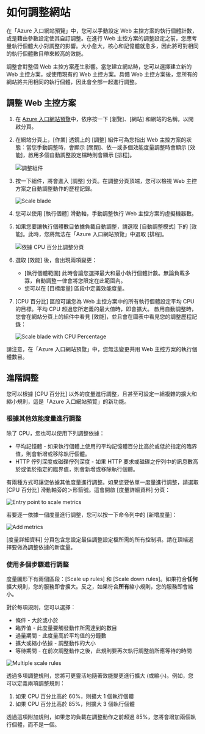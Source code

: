 <properties title="How to scale a website" pageTitle="How to scale a website" description="Learn how to scale your hosting plan in Azure." authors="stepsic"  />

<tags ms.service="application-insights" ms.workload="tbd" ms.tgt_pltfrm="ibiza" ms.devlang="na" ms.topic="article" ms.date="01/01/1900" ms.author="stepsic"></tags>

# 如何調整網站

在「Azure 入口網站預覽」中，您可以手動設定 Web 主控方案的執行個體計數，或是藉由參數設定使其自訂調整。在進行 Web 主控方案的調整設定之前，您應考量執行個體大小對調整的影響。大小愈大，核心和記憶體就愈多，因此將可對相同的執行個體數目帶來較高的效能。

調整會對整個 Web 主控方案產生影響。當您建立網站時，您可以選擇建立新的 Web 主控方案，或使用現有的 Web 主控方案。具備 Web 主控方案後，您所有的網站將共用相同的執行個體，因此會全部一起進行調整。

## 調整 Web 主控方案

1.  在 [Azure 入口網站預覽][]中，依序按一下 [瀏覽]、[網站] 和網站的名稱，以開啟分頁。
2.  在網站分頁上，[作業] 透鏡上的 [調整] 組件可為您指出 Web 主控方案的狀態：當您手動調整時，會顯示 [關閉]、依一或多個效能度量調整時會顯示 [效能]，啟用多個自動調整設定檔時則會顯示 [排程]。
    
	![調整組件][]
3.  按一下組件，將會進入 [調整] 分頁。在調整分頁頂端，您可以檢視 Web 主控方案之自動調整動作的歷程記錄。

    ![Scale blade][]

4.  您可以使用 [執行個體] 滑動軸，手動調整執行 Web 主控方案的虛擬機器數。
5.  如果您要讓執行個體數目依據負載自動調整，請選取 [自動調整模式] 下的 [效能]。此時，您將無法在「Azure 入口網站預覽」中選取 [排程]。
    
	![依據 CPU 百分比調整分頁][]
6.  選取 [效能] 後，會出現兩項變更：

    -   [執行個體範圍] 此時會讓您選擇最大和最小執行個體計數。無論負載多寡，自動調整一律會將您限定在此範圍內。
    -   您可以在 [目標度量] 區段中定義效能度量。

7.  [CPU 百分比] 區段可讓您為 Web 主控方案中的所有執行個體設定平均 CPU 的目標。平均 CPU 超過您所定義的最大值時，即會擴大。
啟用自動調整時，您會在網站分頁上的組件中看見 [效能]，並且會在圖表中看見您的調整歷程記錄：

	![Scale blade with CPU Percentage][]

請注意，在「Azure 入口網站預覽」中，您無法變更共用 Web 主控方案的執行個體數目。

## 進階調整

您可以根據 [CPU 百分比] 以外的度量進行調整，且甚至可設定一組複雜的擴大和縮小規則，這是「Azure 入口網站預覽」的新功能。

### 根據其他效能度量進行調整

除了 CPU，您也可以使用下列調整依據：

-   平均記憶體 - 如果執行個體上使用的平均記憶體百分比高於或低於指定的臨界值，則會新增或移除執行個體。
-   HTTP 佇列深度或磁碟佇列深度 - 如果 HTTP 要求或磁碟之佇列中的訊息數高於或低於指定的臨界值，則會新增或移除執行個體。

有兩種方式可讓您依據其他度量進行調整。如果您要依單一度量進行調整，請選取 [CPU 百分比] 滑動軸旁的＞形箭號。這會開啟 [度量詳細資料] 分頁：

![Entry point to scale metrics][]

若要逐一依據一個度量進行調整，您可以按一下命令列中的 [新增度量]：

![Add metrics][]

[度量詳細資料] 分頁包含您設定最佳調整設定檔所需的所有控制項。請在頂端選擇要做為調整依據的新度量。

### 使用多個步驟進行調整

度量圖形下有兩個區段：[Scale up rules] 和 [Scale down rules]。如果符合**任何**擴大規則，您的服務即會擴大。反之，如果符合**所有**縮小規則，您的服務即會縮小。

對於每項規則，您可以選擇：

-   條件 - 大於或小於
-   臨界值 - 此度量要觸發動作所需達到的數目
-   過量期間 - 此度量高於平均值的分鐘數
-   擴大或縮小依據 - 調整動作的大小
-   等待期間 - 在前次調整動作之後，此規則要再次執行調整前所應等待的時間

![Multiple scale rules][]

透過多項調整規則，您將可更靈活地隨著效能變更進行擴大 (或縮小)。例如，您可以定義兩項調整規則：

1.  如果 CPU 百分比高於 60%，則擴大 1 個執行個體
2.  如果 CPU 百分比高於 85%，則擴大 3 個執行個體

透過這項附加規則，如果您的負載在調整動作之前超過 85%，您將會增加兩個執行個體，而不是一個。

  [Azure 入口網站預覽]: https://portal.azure.com/
  [調整組件]: ./media/insights-how-to-scale/Insights_ScalePartOff.png
  [Scale blade]: ./media/insights-how-to-scale/Insights_ScaleBladeDayZero.png
  [依據 CPU 百分比調整分頁]: ./media/insights-how-to-scale/Insights_ScaleBladeCPU.png
  [Scale blade with CPU Percentage]: ./media/insights-how-to-scale/Insights_ScalePartBladeOn.png
  [Entry point to scale metrics]: ./media/insights-how-to-scale/Insights_ScaleMetricChevron.png
  [Add metrics]: ./media/insights-how-to-scale/Insights_AddMetric.png
  [Multiple scale rules]: ./media/insights-how-to-scale/Insights_MultipleScaleRules.png

